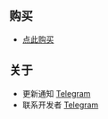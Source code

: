## 购买

- [点此购买](https://shop.zeroteam.top/store/PortForwardGo)

## 关于

- 更新通知 [Telegram](https://t.me/PortForwardGo)
- 联系开发者 [Telegram](https://t.me/CoiaPrant)
